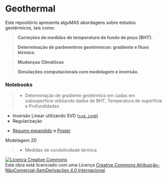 # Geothermal 

Este repositório apresenta alguMAS abordagens sobre estudos geotérmicos, tais como: 

>**Correções de medidas de temperatura de fundo de poço (BHT).**

>**Determinação de parâmentros geotérmicos: gradiente e fluxo térmico.**

>**Mudanças Climáticas**

>**Simulações computacionais com modelagem e inversão.**

### Notebooks

>+ Determinação de gradiente geotérmico em cadas em subsuperfície utilizando dados de BHT, Temperatura de superfície e Profundidades
  + Inversão Linear utilizando SVD ([`svd.ipnb`](https://github.com/arturbenevides/GEOTHERMAL/blob/master/svd.ipynb))
  + Regularização
  * [Resumo expandido](https://github.com/arturbenevides/GEOTHERMAL/blob/master/text/Resuma_Expandido_simbgf_2016.pdf) e [Poster]()
  
Modelagem 2D
  >+ Medidas de condutividade térmica

<a rel="license" href="http://creativecommons.org/licenses/by-nc-nd/4.0/"><img alt="Licença Creative Commons" style="border-width:0" src="https://i.creativecommons.org/l/by-nc-nd/4.0/88x31.png" /></a><br />Este obra está licenciado com uma Licença <a rel="license" href="http://creativecommons.org/licenses/by-nc-nd/4.0/">Creative Commons Atribuição-NãoComercial-SemDerivações 4.0 Internacional</a>.
